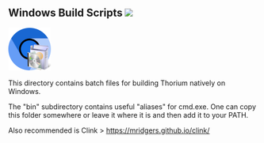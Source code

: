 ## Windows Build Scripts <img src="https://github.com/Alex313031/Thorium/blob/main/logos/STAGING/winflag_animated.gif" width="64">

<img src="https://github.com/Alex313031/thorium/blob/main/logos/NEW/win/mini_installer/thorium_mini_installer_86.png">

This directory contains batch files for building Thorium natively on Windows.

The "bin" subdirectory contains useful "aliases" for cmd.exe. One can copy this folder somewhere or leave it where it is and then add it to your PATH.

Also recommended is Clink > https://mridgers.github.io/clink/
